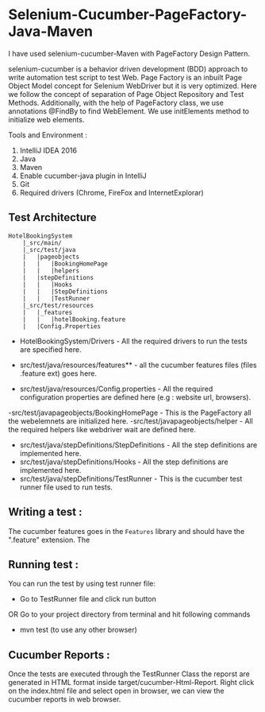 Selenium-Cucumber-PageFactory-Java-Maven
=================
I have used selenium-cucumber-Maven with PageFactory Design Pattern.

selenium-cucumber is a behavior driven development (BDD) approach to write automation test script to test Web.
Page Factory is an inbuilt Page Object Model concept for Selenium WebDriver but it is very optimized.
Here we follow the concept of separation of Page Object Repository and Test Methods. Additionally, with the help of PageFactory class, we use annotations @FindBy to find WebElement. We use initElements method to initialize web elements.

Tools and Environment :
1. IntelliJ IDEA 2016
2. Java
3. Maven
4. Enable cucumber-java plugin in IntelliJ
5. Git
6. Required drivers (Chrome, FireFox and InternetExplorar)


Test Architecture
--------------
	HotelBookingSystem
		|_src/main/
		|_src/test/java
		|	|pageobjects
		|	|	|BookingHomePage
		|	|	|helpers
		|   |stepDefinitions
        |	|	|Hooks
        |	|	|StepDefinitions
        |	|	|TestRunner
		|_src/test/resources
		|	|_features
		|	|	|hotelBooking.feature
		|	|Config.Properties

- HotelBookingSystem/Drivers - All the required drivers to run the tests are specified here.

- src/test/java/resources/features** - all the cucumber features files (files .feature ext) goes here.
- src/test/java/resources/Config.properties - All the required configuration properties are defined here (e.g : website url, browsers).

-src/test/javapageobjects/BookingHomePage - This is the PageFactory all the webelemnets are initialized here.
-src/test/javapageobjects/helper - All the required helpers like webdriver wait are defined here.

- src/test/java/stepDefinitions/StepDefinitions - All the step definitions are implemented here.
- src/test/java/stepDefinitions/Hooks - All the step definitions are implemented here.
- src/test/java/stepDefinitions/TestRunner - This is the cucumber test runner file used to run tests.

Writing a test :
----------------
The cucumber features goes in the `Features` library and should have the ".feature" extension. The

Running test :
--------------
You can run the test by using test runner file:
- Go to TestRunner file and click run button

OR Go to your project directory from terminal and hit following commands
- mvn test (to use any other browser)

Cucumber Reports :
------------------

Once the tests are executed through the TestRunner Class the reporst are generated in HTML format inside target/cucumber-Html-Report.
Right click on the index.html file and select open in browser, we can view the cucumber reports in web browser.
